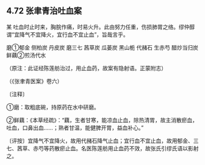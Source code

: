 ## 4.72 张聿青治吐血案

某 吐血时止时来，胸脘作痛，时易火升。此由努力任重，伤损肺胃之络。缪仲醇谓“宜降气不宜降火，宜行血不宜止血”，旨哉言乎。

磨①郁金 侧柏炭 丹皮炭 磨三七 茜草炭 瓜蒌炭 黑山栀 代赭石 生赤芍 醋炒当归炭 鲜藕②煎汤代水

（原注：此证经陈莲舫治过，用止血药，故案有隐射语。正蒙附志）

（《张聿青医案》卷六）

〔注释〕

①磨：取粗底碗，持原药在水中研磨。

②鲜藕：《本草经疏》：“藕，生者甘寒，能凉血止血，除热清胃，故主消散瘀血，吐血，口鼻出血……；熟者甘温，能健脾开胃，益血补心。”

〔评按〕宜降气不宜降火，故用代赭石降气止血；宜行血不宜止血，故用郁金、三七、茜草、赤芍等药散瘀止血。名医陈莲舫用止血药不效，故张氏引缪氏语以影射之。
